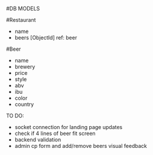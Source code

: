 #DB MODELS

  #Restaurant
  - name
  - beers [ObjectId] ref: beer

  #Beer
  - name
  - brewery
  - price
  - style
  - abv
  - ibu
  - color
  - country

TO DO:
- socket connection for landing page updates
- check if 4 lines of beer fit screen
- backend validation
- admin cp form and add/remove beers visual feedback